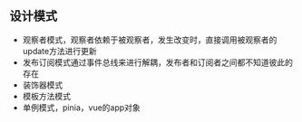 ## 设计模式

- 观察者模式，观察者依赖于被观察者，发生改变时，直接调用被观察者的update方法进行更新
- 发布订阅模式通过事件总线来进行解耦，发布者和订阅者之间都不知道彼此的存在
- 装饰器模式
- 模板方法模式
- 单例模式，pinia，vue的app对象
